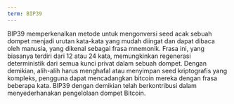 ```yaml
---
term: BIP39
---
```


BIP39 memperkenalkan metode untuk mengonversi seed acak sebuah dompet menjadi urutan kata-kata yang mudah diingat dan dapat dibaca oleh manusia, yang dikenal sebagai frasa mnemonik. Frasa ini, yang biasanya terdiri dari 12 atau 24 kata, memungkinkan regenerasi deterministik dari semua kunci privat dalam sebuah dompet. Dengan demikian, alih-alih harus menghafal atau menyimpan seed kriptografis yang kompleks, pengguna dapat mencadangkan bitcoin mereka dengan frasa beberapa kata. BIP39 dengan demikian telah berkontribusi dalam menyederhanakan pengelolaan dompet Bitcoin.